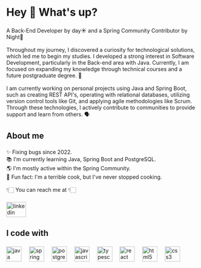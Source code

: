 <h1 align="left">Hey 👋 What's up?</h1>

###

<p align="left">A Back-End Developer by day☀️ and a Spring Community Contributor by Night🌙<br><br>
Throughout my journey, I discovered a curiosity for technological solutions, which led me to begin my studies. 
I developed a strong interest in Software Development, particularly in the Back-end area with Java. 
Currently, I am focused on expanding my knowledge through technical courses and a future postgraduate degree. 🚀<br><br>
I am currently working on personal projects using Java and Spring Boot, such as creating REST API's, operating with relational databases, utilizing version control tools like Git, and applying agile methodologies like Scrum. 
Through these technologies, I actively contribute to communities to provide support and learn from others. 🗣️</p>

###

<h2 align="left">About me</h2>

###

<p align="left">✨ Fixing bugs since 2022.<br>
📚 I'm currently learning Java, Spring Boot and PostgreSQL.<br>
🌎 I'm mostly active within the Spring Community.<br>
🎲 Fun fact: I'm a terrible cook, but I've never stopped cooking.<br><br>
👇🏻 You can reach me at 👇🏻</p>

###

<div align="left">
  <a href="https://www.linkedin.com/in/wellington-slima/" target="_blank">
    <img src="https://raw.githubusercontent.com/maurodesouza/profile-readme-generator/master/src/assets/icons/social/linkedin/default.svg" width="52" height="40" alt="linkedin logo"  />
  </a>
</div>

###

<h2 align="left">I code with</h2>

###

<div align="left">
  <img src="https://cdn.jsdelivr.net/gh/devicons/devicon/icons/java/java-original.svg" height="40" alt="java logo" />
  <img width="12" />
  <img src="https://cdn.jsdelivr.net/gh/devicons/devicon/icons/spring/spring-original.svg" height="40" alt="spring logo" />
  <img width="12" />
  <img src="https://cdn.jsdelivr.net/gh/devicons/devicon/icons/postgresql/postgresql-original.svg" height="40" alt="postgresql logo" />
  <img width="12" />
  <img src="https://cdn.jsdelivr.net/gh/devicons/devicon/icons/javascript/javascript-original.svg" height="40" alt="javascript logo" />
  <img width="12" />
  <img src="https://cdn.jsdelivr.net/gh/devicons/devicon/icons/typescript/typescript-original.svg" height="40" alt="typescript logo" />
  <img width="12" />
  <img src="https://cdn.jsdelivr.net/gh/devicons/devicon/icons/react/react-original.svg" height="40" alt="react logo" />
  <img width="12" />
  <img src="https://cdn.jsdelivr.net/gh/devicons/devicon/icons/html5/html5-original.svg" height="40" alt="html5 logo" />
  <img width="12" />
  <img src="https://cdn.jsdelivr.net/gh/devicons/devicon/icons/css3/css3-original.svg" height="40" alt="css3 logo" />
</div>
